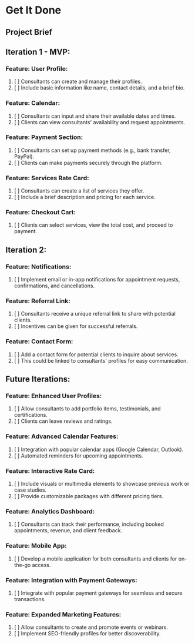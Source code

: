 # Get It Done
## Project Brief

## Iteration 1 - MVP:
### **Feature: User Profile:**
1. [ ] Consultants can create and manage their profiles.
2. [ ] Include basic information like name, contact details, and a brief bio.

### **Feature: Calendar:**
1. [ ] Consultants can input and share their available dates and times.
2. [ ] Clients can view consultants' availability and request appointments.

### **Feature: Payment Section:**
1. [ ] Consultants can set up payment methods (e.g., bank transfer, PayPal).
2. [ ] Clients can make payments securely through the platform.

### **Feature: Services Rate Card:**
1. [ ] Consultants can create a list of services they offer.
2. [ ] Include a brief description and pricing for each service.

### **Feature: Checkout Cart:**
1. [ ] Clients can select services, view the total cost, and proceed to payment.

## Iteration 2:
### **Feature: Notifications:**
1. [ ] Implement email or in-app notifications for appointment requests, confirmations, and cancellations.

### **Feature: Referral Link:**
1. [ ] Consultants receive a unique referral link to share with potential clients.
2. [ ] Incentives can be given for successful referrals.

### **Feature: Contact Form:**
1. [ ] Add a contact form for potential clients to inquire about services.
2. [ ] This could be linked to consultants' profiles for easy communication.

## Future Iterations:
### **Feature: Enhanced User Profiles:**
1. [ ] Allow consultants to add portfolio items, testimonials, and certifications.
2. [ ] Clients can leave reviews and ratings.

### **Feature: Advanced Calendar Features:**
1. [ ] Integration with popular calendar apps (Google Calendar, Outlook).
2. [ ] Automated reminders for upcoming appointments.

### **Feature: Interactive Rate Card:**
1. [ ] Include visuals or multimedia elements to showcase previous work or case studies.
2. [ ] Provide customizable packages with different pricing tiers.

### **Feature: Analytics Dashboard:**
1. [ ] Consultants can track their performance, including booked appointments, revenue, and client feedback.

### **Feature: Mobile App:**
1. [ ] Develop a mobile application for both consultants and clients for on-the-go access.

### **Feature: Integration with Payment Gateways:**
1. [ ] Integrate with popular payment gateways for seamless and secure transactions.

### **Feature: Expanded Marketing Features:**
1. [ ] Allow consultants to create and promote events or webinars.
2. [ ] Implement SEO-friendly profiles for better discoverability.

